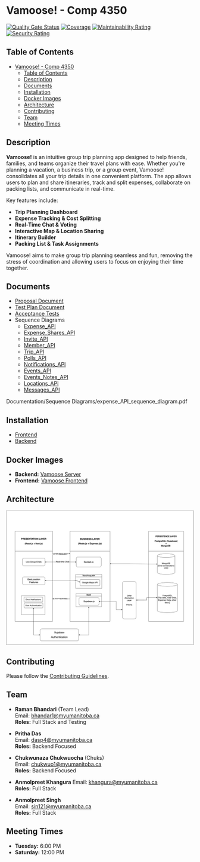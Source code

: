 # Vamoose! - Comp 4350

[![Quality Gate Status](https://sonarcloud.io/api/project_badges/measure?project=ramanbhandari_vamoose&metric=alert_status)](https://sonarcloud.io/dashboard?id=ramanbhandari_vamoose)
[![Coverage](https://sonarcloud.io/api/project_badges/measure?project=ramanbhandari_vamoose&metric=coverage)](https://sonarcloud.io/dashboard?id=ramanbhandari_vamoose)
[![Maintainability Rating](https://sonarcloud.io/api/project_badges/measure?project=ramanbhandari_vamoose&metric=sqale_rating)](https://sonarcloud.io/dashboard?id=ramanbhandari_vamoose)
[![Security Rating](https://sonarcloud.io/api/project_badges/measure?project=ramanbhandari_vamoose&metric=security_rating)](https://sonarcloud.io/dashboard?id=ramanbhandari_vamoose)

## Table of Contents

- [Vamoose! - Comp 4350](#vamoose---comp-4350)
  - [Table of Contents](#table-of-contents)
  - [Description](#description)
  - [Documents](#documents)
  - [Installation](#installation)
  - [Docker Images](#docker-images)
  - [Architecture](#architecture)
  - [Contributing](#contributing)
  - [Team](#team)
  - [Meeting Times](#meeting-times)

## Description

**Vamoose!** is an intuitive group trip planning app designed to help friends, families, and teams organize their travel plans with ease. Whether you're planning a vacation, a business trip, or a group event, Vamoose! consolidates all your trip details in one convenient platform. The app allows users to plan and share itineraries, track and split expenses, collaborate on packing lists, and communicate in real-time.

Key features include:

- **Trip Planning Dashboard**
- **Expense Tracking & Cost Splitting**
- **Real-Time Chat & Voting**
- **Interactive Map & Location Sharing**
- **Itinerary Builder**
- **Packing List & Task Assignments**

Vamoose! aims to make group trip planning seamless and fun, removing the stress of coordination and allowing users to focus on enjoying their time together.

## Documents

- [Proposal Document](./Documentation/project_proposal.md)
- [Test Plan Document](./Documentation/Test_Plan_Sprint_3.pdf)
- [Acceptance Tests](./Documentation/Acceptance_Tests.pdf)
- Sequence Diagrams
  - [Expense_API](./Documentation/SequenceDiagrams/expense_api_seq_diagram.pdf)
  - [Expense_Shares_API](./Documentation/SequenceDiagrams/expenseShare_api_seq_diagram.pdf)
  - [Invite_API](./Documentation/SequenceDiagrams/invitee_api_seq_diagram.pdf)
  - [Member_API](./Documentation/SequenceDiagrams/member_api_seq_diagram.pdf)
  - [Trip_API](./Documentation/SequenceDiagrams/trip_api_seq_diagram.pdf)
  - [Polls_API](./Documentation/SequenceDiagrams/polls_api_seq_diagram.pdf)
  - [Notifications_API](./Documentation/SequenceDiagrams/notifications_api_seq_diagram.pdf)
  - [Events_API](./Documentation/SequenceDiagrams/events_api_seq_diagram.pdf)
  - [Events_Notes_API](./Documentation/SequenceDiagrams/eventNotes_api_seq_diagram.pdf)
  - [Locations_API](./Documentation/SequenceDiagrams/location_api_seq_diagram.pdf)
  - [Messages_API](./Documentation/SequenceDiagrams/messages_api_seq_diagram.pdf)


Documentation/Sequence Diagrams/expense_API_sequence_diagram.pdf


## Installation

- [Frontend](./frontend/README.md)
- [Backend](./server//README.md)

## Docker Images

- **Backend:** [Vamoose Server](https://hub.docker.com/r/ramanbhandari14/vamoose-server)
- **Frontend:** [Vamoose Frontend](https://hub.docker.com/r/ramanbhandari14/vamoose-frontend)

## Architecture

![Architecture](./Diagrams/Vamoose-Architecture.jpg)

## Contributing

Please follow the [Contributing Guidelines](./Documentation/CONTRIBUTING.md).

## Team

- **Raman Bhandari** (Team Lead)  
  Email: <bhandar1@myumanitoba.ca>  
  **Roles:** Full Stack and Testing

- **Pritha Das**  
  Email: <dasp4@myumanitoba.ca>  
  **Roles:** Backend Focused

- **Chukwunaza Chukwuocha** (Chuks)  
  Email: <chukwuo1@myumanitoba.ca>  
  **Roles:** Backend Focused

- **Anmolpreet Khangura**
  Email: <khangura@myumanitoba.ca>  
  **Roles:** Full Stack

- **Anmolpreet Singh**  
  Email: <sin121@myumanitoba.ca>  
  **Roles:** Full Stack

## Meeting Times

- **Tuesday:** 6:00 PM
- **Saturday:** 12:00 PM
